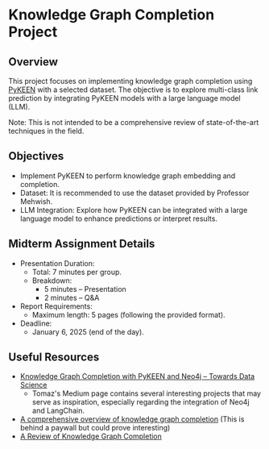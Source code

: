 # Knowledge Graph Completion Project

## Overview

This project focuses on implementing knowledge graph completion using [PyKEEN](https://pykeen.readthedocs.io/en/stable/index.html) with a selected dataset. The objective is to explore multi-class link prediction by integrating PyKEEN models with a large language model (LLM).

Note: This is not intended to be a comprehensive review of state-of-the-art techniques in the field.

## Objectives

-   Implement PyKEEN to perform knowledge graph embedding and completion.
-   Dataset: It is recommended to use the dataset provided by Professor Mehwish.
-   LLM Integration: Explore how PyKEEN can be integrated with a large language model to enhance predictions or interpret results.

## Midterm Assignment Details

-   Presentation Duration:
    -   Total: 7 minutes per group.
    -   Breakdown:
        -   5 minutes – Presentation
        -   2 minutes – Q&A
-   Report Requirements:
    -   Maximum length: 5 pages (following the provided format).
-   Deadline:
    -   January 6, 2025 (end of the day).

## Useful Resources

-   [Knowledge Graph Completion with PyKEEN and Neo4j – Towards Data Science](https://towardsdatascience.com/knowledge-graph-completion-with-pykeen-and-neo4j-6bca734edf43)
    -   Tomaz's Medium page contains several interesting projects that may serve as inspiration, especially regarding the integration of Neo4j and LangChain.
- [A comprehensive overview of knowledge graph completion](https://www.sciencedirect.com/science/article/abs/pii/S095070512200805X) (This is behind a paywall but could prove interesting)
- [A Review of Knowledge Graph Completion](https://arxiv.org/abs/2208.11652)
